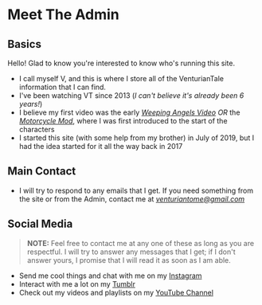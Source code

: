 # Meet The Admin

## Basics
Hello! Glad to know you're interested to know who's running this site.  
- I call myself V, and this is where I store all of the VenturianTale information that I can find.  
- I've been watching VT since 2013 \(*I can't believe it's already been 6 years!*)
- I believe my first video was the early [*Weeping Angels Video*](https://www.youtube.com/watch?v=y4VbP82dVo0) *OR* the [*Motorcycle Mod*](https://youtu.be/gNREBUzmn98), where I was first introduced to the start of the characters
- I started this site \(with some help from my brother) in July of 2019, but I had the idea started for it all the way back in 2017

## Main Contact
- I will try to respond to any emails that I get. If you need something from the site or from the Admin, contact me at [*venturiantome@gmail.com*](https://mail.google.com/mail/u/0/)

## Social Media
> **NOTE:** Feel free to contact me at any one of these as long as you are respectful. I will try to answer any messages that I get; if I don't answer yours, I promise that I will read it as soon as I am able.
- Send me cool things and chat with me on my [Instagram](https://instagram.com/hauntedbyeverything?igshid=y29spkcp7eri)
- Interact with me a lot on my [Tumblr](https://www.tumblr.com/blog/johnnynojohnnyyes)
- Check out my videos and playlists on my [YouTube Channel](https://youtube.com/channel/UCY0etJmLpMe20cv3j5Pm25Q)
